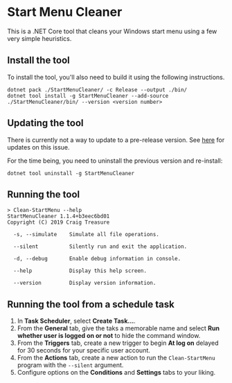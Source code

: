 # Start Menu Cleaner

This is a .NET Core tool that cleans your Windows start menu using a few very simple heuristics.

## Install the tool

To install the tool, you'll also need to build it using the following instructions.

``` shell
dotnet pack ./StartMenuCleaner/ -c Release --output ./bin/
dotnet tool install -g StartMenuCleaner --add-source ./StartMenuCleaner/bin/ --version <version number>
```

## Updating the tool

There is currently not a way to update to a pre-release version. See [here](https://github.com/dotnet/sdk/issues/2551) for updates on this issue.

For the time being, you need to uninstall the previous version and re-install:

``` shell
dotnet tool uninstall -g StartMenuCleaner
```

## Running the tool

``` shell
> Clean-StartMenu --help
StartMenuCleaner 1.1.4+b3eec6bd01
Copyright (C) 2019 Craig Treasure

  -s, --simulate    Simulate all file operations.

  --silent          Silently run and exit the application.

  -d, --debug       Enable debug information in console.

  --help            Display this help screen.

  --version         Display version information.
  ```

## Running the tool from a schedule task

  1. In **Task Scheduler**, select **Create Task...**.
  2. From the **General** tab, give the taks a memorable name and select **Run whether user is logged on or not** to hide the command window.
  3. From the **Triggers** tab, create a new trigger to begin **At log on** delayed for 30 seconds for your specific user account.
  4. From the **Actions** tab, create a new action to run the `Clean-StartMenu` program with the `--silent` argument.
  5. Configure options on the **Conditions** and **Settings** tabs to your liking.
